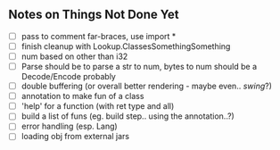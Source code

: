 ## Notes on Things Not Done Yet

- [ ] pass to comment far-braces, use import *
- [ ] finish cleanup with Lookup.ClassesSomethingSomething
- [ ] num based on other than i32
- [ ] Parse should be to parse a str to num, bytes to num should be a Decode/Encode probably
- [ ] double buffering (or overall better rendering - maybe even.. *swing*?)
- [ ] annotation to make fun of a class
- [ ] 'help' for a function (with ret type and all)
- [ ] build a list of funs (eg. build step.. using the annotation..?)
- [ ] error handling (esp. Lang)
- [ ] loading obj from external jars
